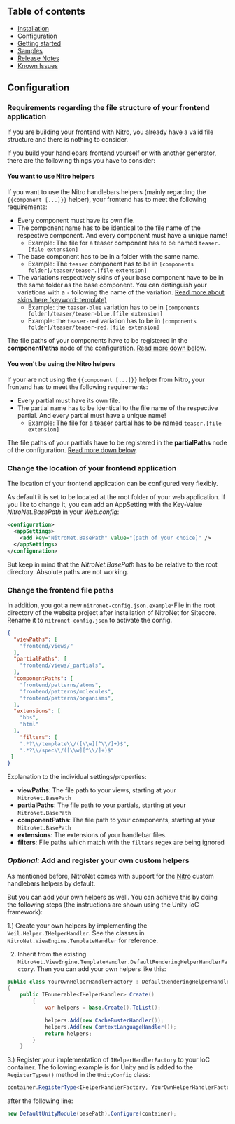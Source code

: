 ## Table of contents
- [Installation](installation.md)
- [Configuration](configuration.md)
- [Getting started](getting-started.md)
- [Samples](samples.md)
- [Release Notes](https://github.com/namics/NitroNet/releases)
- [Known Issues](known-issues.md)

## Configuration

### Requirements regarding the file structure of your frontend application
If you are building your frontend with [Nitro](https://github.com/namics/generator-nitro/), you already have a valid file structure and there is nothing to consider.

If you build your handlebars frontend yourself or with another generator, there are the following things you have to consider:

#### You want to use Nitro helpers
If you want to use the Nitro handlebars helpers (mainly regarding the `{{component [...]}}` helper), your frontend has to meet the following requirements:
- Every component must have its own file.
- The component name has to be identical to the file name of the respective component. And every component must have a unique name!
	- Example: The file for a teaser component has to be named `teaser.[file extension]`
- The base component has to be in a folder with the same name.
	- Example: The `teaser` component has to be in `[components folder]/teaser/teaser.[file extension]`
- The variations respectively skins of your base component have to be in the same folder as the base  component. You can distinguish your variations with a `-` following the name of the variation. [Read more about skins here (keyword: template)](https://github.com/namics/generator-nitro/blob/master/generators/app/templates/project/docs/nitro.md#render-patterns)
	- Example: the `teaser-blue` variation has to be in `[components folder]/teaser/teaser-blue.[file extension]`
	- Example: the `teaser-red` variation has to be in `[components folder]/teaser/teaser-red.[file extension]`

The file paths of your components have to be registered in the **componentPaths** node of the configuration. [Read more down below](#change-the-frontend-file-paths).

#### You won't be using the Nitro helpers
If your are not using the `{{component [...]}}` helper from Nitro, your frontend has to meet the following requirements:
- Every partial must have its own file.
- The partial name has to be identical to the file name of the respective partial. And every partial must have a unique name!
	- Example: The file for a teaser partial has to be named `teaser.[file extension]`

The file paths of your partials have to be registered in the **partialPaths** node of the configuration. [Read more down below](#change-the-frontend-file-paths).

### Change the location of your frontend application
The location of your frontend application can be configured very flexibly.

As default it is set to be located at the root folder of your web application. If you like to change it, you can add an AppSetting with the Key-Value *NitroNet.BasePath* in your *Web.config*:

```xml
<configuration>
  <appSettings>
    <add key="NitroNet.BasePath" value="[path of your choice]" />
  </appSettings>
</configuration>
```

But keep in mind that the *NitroNet.BasePath* has to be relative to the root directory. Absolute paths are not working.

### Change the frontend file paths
In addition, you got a new `nitronet-config.json.example`-File in the root directory of the website project after installation of NitroNet for Sitecore. Rename it to `nitronet-config.json` to activate the config.

```json
{
  "viewPaths": [
    "frontend/views/"
  ],
  "partialPaths": [
    "frontend/views/_partials",
  ],
  "componentPaths": [
    "frontend/patterns/atoms",
    "frontend/patterns/molecules",
    "frontend/patterns/organisms",
  ],
  "extensions": [
    "hbs",
    "html"
  ],
    "filters": [
    ".*?\\/template\\/([\\w][^\\/]+)$",
    ".*?\\/spec\\/([\\w][^\\/]+)$"
 ]
}
```

Explanation to the individual settings/properties:
* **viewPaths**: The file path to your views, starting at your `NitroNet.BasePath`
* **partialPaths**: The file path to your partials, starting at your `NitroNet.BasePath`
* **componentPaths**: The file path to your components, starting at your `NitroNet.BasePath`
* **extensions**: The extensions of your handlebar files.
* **filters**: File paths which match with the `filters` regex are being ignored

### *Optional:* Add and register your own custom helpers
As mentioned before, NitroNet comes with support for the [Nitro](https://github.com/namics/generator-nitro/) custom handlebars helpers by default.

But you can add your own helpers as well. You can achieve this by doing the following steps (the instructions are shown using the Unity IoC framework):

1.) Create your own helpers by implementing the `Veil.Helper.IHelperHandler`. See the classes in `NitroNet.ViewEngine.TemplateHandler` for reference.

2) Inherit from the existing `NitroNet.ViewEngine.TemplateHandler.DefaultRenderingHelperHandlerFactory`. Then you can add your own helpers like this:

```csharp
public class YourOwnHelperHandlerFactory : DefaultRenderingHelperHandlerFactory
{
    public IEnumerable<IHelperHandler> Create()
        {
            var helpers = base.Create().ToList();

            helpers.Add(new CacheBusterHandler());
            helpers.Add(new ContextLanguageHandler());
            return helpers;
        }
    }
```

3.) Register your implementation of `IHelperHandlerFactory` to your IoC container. The following example is for Unity and is added to the `RegisterTypes()` method in the `UnityConfig` class:

```csharp
container.RegisterType<IHelperHandlerFactory, YourOwnHelperHandlerFactory>(new ContainerControlledLifetimeManager());
```

after the following line:

```csharp
new DefaultUnityModule(basePath).Configure(container);
```